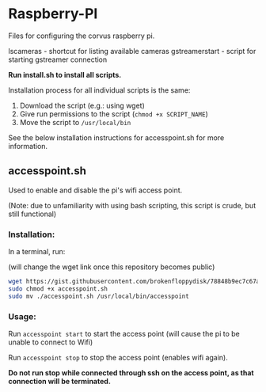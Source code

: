 # Raspberry-PI
Files for configuring the corvus raspberry pi.

lscameras - shortcut for listing available cameras
gstreamerstart - script for starting gstreamer connection

**Run install.sh to install all scripts.**

Installation process for all individual scripts is the same:

1. Download the script (e.g.: using wget)
2. Give run permissions to the script (`chmod +x SCRIPT_NAME`)
3. Move the script to `/usr/local/bin`

See the below installation instructions for accesspoint.sh for more information.

## accesspoint.sh

Used to enable and disable the pi's wifi access point.

(Note: due to unfamiliarity with using bash scripting, this script is crude, but still functional)

### Installation:

In a terminal, run:

(will change the wget link once this repository becomes public)
```bash
wget https://gist.githubusercontent.com/brokenfloppydisk/78848b9ec7c67a9847ef8d5ac1dba15f/raw/bb135e9cc3b122227b4d1d3b1fbe86976859fc32/accesspoint.sh
sudo chmod +x accesspoint.sh
sudo mv ./accesspoint.sh /usr/local/bin/accesspoint
```

### Usage:

Run `accesspoint start` to start the access point (will cause the pi to be unable to connect to Wifi)

Run `accesspoint stop` to stop the access point (enables wifi again).

**Do not run stop while connected through ssh on the access point, as that connection will be terminated.**
